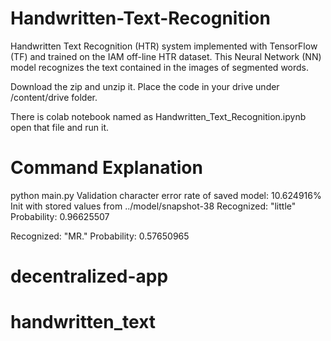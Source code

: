 # Handwritten-Text-Recognition
Handwritten Text Recognition (HTR) system implemented with TensorFlow (TF) and trained on the IAM off-line HTR dataset. This Neural Network (NN) model recognizes the text contained in the images of segmented words.

Download the zip and unzip it. 
Place the code in your drive under /content/drive folder.

There is colab notebook named as Handwritten_Text_Recognition.ipynb open that file and run it.


# Command Explanation
 python main.py
Validation character error rate of saved model: 10.624916%
Init with stored values from ../model/snapshot-38
Recognized: "little"
Probability: 0.96625507

Recognized: "MR."
Probability: 0.57650965
# decentralized-app
# handwritten_text
